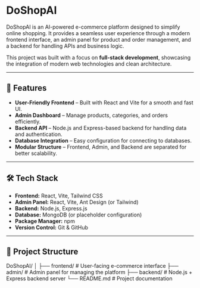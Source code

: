 # DoShopAI

DoShopAI is an AI-powered e-commerce platform designed to simplify online shopping. It provides a seamless user experience through a modern frontend interface, an admin panel for product and order management, and a backend for handling APIs and business logic. 

This project was built with a focus on **full-stack development**, showcasing the integration of modern web technologies and clean architecture.

---

## 🚀 Features
- **User-Friendly Frontend** – Built with React and Vite for a smooth and fast UI.
- **Admin Dashboard** – Manage products, categories, and orders efficiently.
- **Backend API** – Node.js and Express-based backend for handling data and authentication.
- **Database Integration** – Easy configuration for connecting to databases.
- **Modular Structure** – Frontend, Admin, and Backend are separated for better scalability.

---

## 🛠 Tech Stack
- **Frontend:** React, Vite, Tailwind CSS
- **Admin Panel:** React, Vite, Ant Design (or Tailwind)
- **Backend:** Node.js, Express.js
- **Database:** MongoDB (or placeholder configuration)
- **Package Manager:** npm
- **Version Control:** Git & GitHub

---

## 📂 Project Structure
DoShopAI/
│
├── frontend/ # User-facing e-commerce interface
├── admin/ # Admin panel for managing the platform
├── backend/ # Node.js + Express backend server
└── README.md # Project documentation
